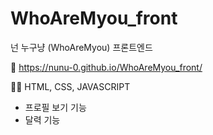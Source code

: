 # WhoAreMyou_front
넌 누구냥 (WhoAreMyou) 프론트엔드 

🔗 https://nunu-0.github.io/WhoAreMyou_front/

👩‍💻 HTML, CSS, JAVASCRIPT
- 프로필 보기 기능
- 달력 기능
